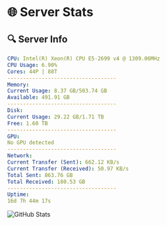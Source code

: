 # 🌐 Server Stats
## 🔍 Server Info
```yaml
CPU: Intel(R) Xeon(R) CPU E5-2699 v4 @ 1309.06MHz
CPU Usage: 6.90%
Cores: 44P | 88T
-----------------------------------
Memory:
Current Usage: 8.37 GB/503.74 GB
Available: 491.91 GB
-----------------------------------
Disk:
Current Usage: 29.22 GB/1.71 TB
Free: 1.60 TB
-----------------------------------
GPU:
No GPU detected
-----------------------------------
Network:
Current Transfer (Sent): 662.12 KB/s
Current Transfer (Received): 50.97 KB/s
Total Sent: 863.76 GB
Total Received: 180.53 GB
-----------------------------------
Uptime:
16d 7h 44m 17s
```
![GitHub Stats](https://img.shields.io/badge/Updated-2025-05-06_00:53:05-blue)
